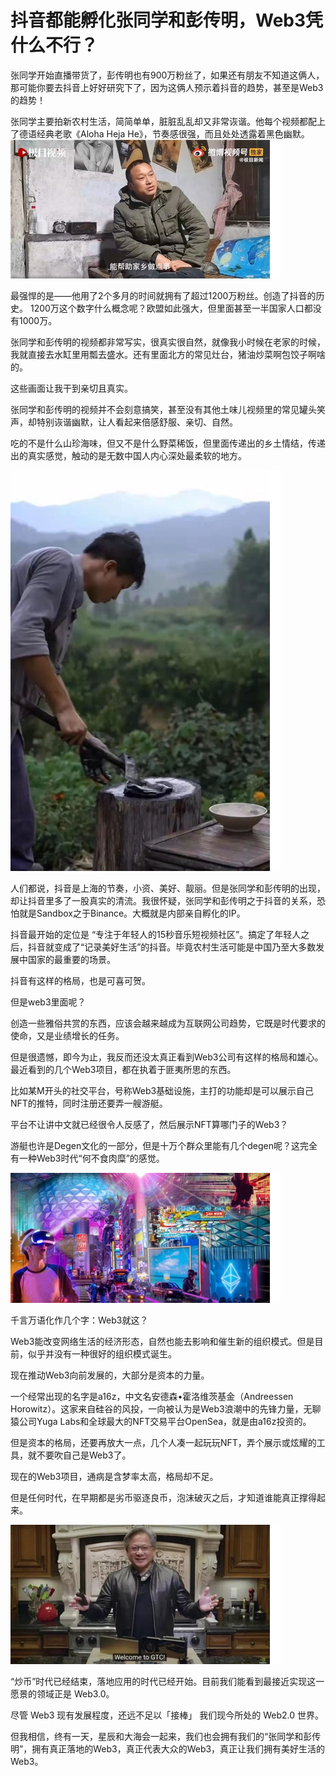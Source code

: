 # 抖音都能孵化张同学和彭传明，Web3凭什么不行？

张同学开始直播带货了，彭传明也有900万粉丝了，如果还有朋友不知道这俩人，那可能你要去抖音上好好研究下了，因为这俩人预示着抖音的趋势，甚至是Web3的趋势！

张同学主要拍新农村生活，简简单单，脏脏乱乱却又非常诙谐。他每个视频都配上了德语经典老歌《Aloha Heja He》，节奏感很强，而且处处透露着黑色幽默。
 ![](assets/16568403269176.jpg)


最强悍的是——他用了2个多月的时间就拥有了超过1200万粉丝。创造了抖音的历史。 1200万这个数字什么概念呢？欧盟如此强大，但里面甚至一半国家人口都没有1000万。

张同学和彭传明的视频都非常写实，很真实很自然，就像我小时候在老家的时候，我就直接去水缸里用瓢去盛水。还有里面北方的常见灶台，猪油炒菜啊包饺子啊啥的。

这些画面让我干到亲切且真实。

张同学和彭传明的视频并不会刻意搞笑，甚至没有其他土味儿视频里的常见罐头笑声，却特别诙谐幽默，让人看起来倍感舒服、亲切、自然。

吃的不是什么山珍海味，但又不是什么野菜稀饭，但里面传递出的乡土情结，传递出的真实感觉，触动的是无数中国人内心深处最柔软的地方。
 
![](assets/16568403400158.jpg)


人们都说，抖音是上海的节奏，小资、美好、靓丽。但是张同学和彭传明的出现，却让抖音里多了一股真实的清流。我很怀疑，张同学和彭传明之于抖音的关系，恐怕就是Sandbox之于Binance。大概就是内部亲自孵化的IP。

抖音最开始的定位是 “专注于年轻人的15秒音乐短视频社区”。搞定了年轻人之后，抖音就变成了“记录美好生活”的抖音。毕竟农村生活可能是中国乃至大多数发展中国家的最重要的场景。

抖音有这样的格局，也是可喜可贺。

但是web3里面呢？

创造一些雅俗共赏的东西，应该会越来越成为互联网公司趋势，它既是时代要求的使命，又是业绩增长的任务。

但是很遗憾，即今为止，我反而还没太真正看到Web3公司有这样的格局和雄心。最近看到的几个Web3项目，都在执着于匪夷所思的东西。

比如某M开头的社交平台，号称Web3基础设施，主打的功能却是可以展示自己NFT的推特，同时注册还要弄一艘游艇。

平台不让讲中文就已经很令人反感了，然后展示NFT算哪门子的Web3？

游艇也许是Degen文化的一部分，但是十万个群众里能有几个degen呢？这完全有一种Web3时代“何不食肉糜”的感觉。
 
![](assets/16568403504085.jpg)


千言万语化作几个字：Web3就这？

Web3能改变网络生活的经济形态，自然也能去影响和催生新的组织模式。但是目前，似乎并没有一种很好的组织模式诞生。

现在推动Web3向前发展的，大部分是资本的力量。

一个经常出现的名字是a16z，中文名安德森•霍洛维茨基金（Andreessen Horowitz）。这家来自硅谷的风投，一向被认为是Web3浪潮中的先锋力量，无聊猿公司Yuga Labs和全球最大的NFT交易平台OpenSea，就是由a16z投资的。

但是资本的格局，还要再放大一点，几个人凑一起玩玩NFT，弄个展示或炫耀的工具，就不要吹自己是Web3了。

现在的Web3项目，通病是含梦率太高，格局却不足。

但是任何时代，在早期都是劣币驱逐良币，泡沫破灭之后，才知道谁能真正撑得起来。
 
![](assets/16568403591259.jpg)


“炒币”时代已经结束，落地应用的时代已经开始。目前我们能看到最接近实现这一愿景的领域正是 Web3.0。

尽管 Web3 现有发展程度，还远不足以「接棒」 我们现今所处的 Web2.0 世界。

但我相信，终有一天，星辰和大海会一起来，我们也会拥有我们的“张同学和彭传明”，拥有真正落地的Web3，真正代表大众的Web3，真正让我们拥有美好生活的Web3。
